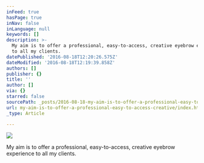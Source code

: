 ```yaml
---
inFeed: true
hasPage: true
inNav: false
inLanguage: null
keywords: []
description: >-
  My aim is to offer a professional, easy-to-access, creative eyebrow experience
  to all my clients.
datePublished: '2016-08-18T12:20:26.575Z'
dateModified: '2016-08-18T12:19:39.858Z'
authors: []
publisher: {}
title: ''
author: []
via: {}
starred: false
sourcePath: _posts/2016-08-18-my-aim-is-to-offer-a-professional-easy-to-access-creative.md
url: my-aim-is-to-offer-a-professional-easy-to-access-creative/index.html
_type: Article

---
```

![](https://the-grid-user-content.s3-us-west-2.amazonaws.com/97330563-711f-4a66-8997-a38d034b9f8a.png)

My aim is to offer a professional, easy-to-access, creative eyebrow experience to all my clients.